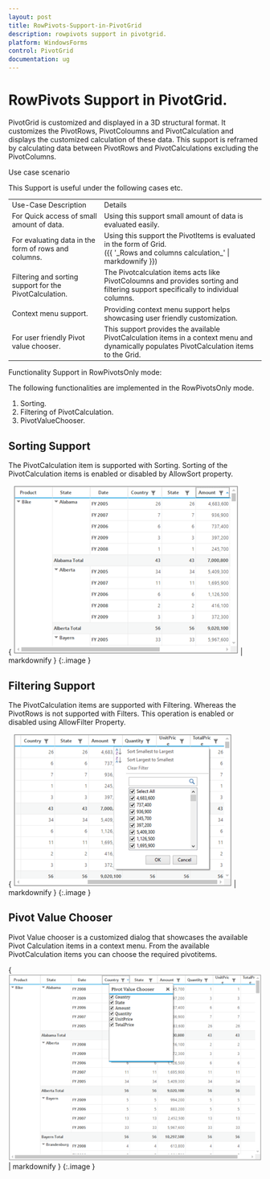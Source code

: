 ```yaml
---
layout: post
title: RowPivots-Support-in-PivotGrid
description: rowpivots support in pivotgrid.
platform: WindowsForms
control: PivotGrid
documentation: ug
---
```


# RowPivots Support in PivotGrid.

PivotGrid is customized and displayed in a 3D structural format. It customizes the PivotRows, PivotColoumns and PivotCalculation and displays the customized calculation of these data. This support is reframed by calculating data between PivotRows and PivotCalculations excluding the PivotColumns. 



Use case scenario

This Support is useful under the following cases etc.


<table>
<tr>
<td>
Use-Case Description</td><td>
Details</td></tr>
<tr>
<td>
For Quick access of small amount of data.</td><td>
Using this support small amount of data is evaluated easily.</td></tr>
<tr>
<td>
For evaluating data in the form of rows and columns.</td><td>
Using this support the PivotItems is evaluated in the form of Grid.<br>({{ '_Rows and columns calculation_' | markdownify }})<br></td></tr>
<tr>
<td>
Filtering and sorting support for the PivotCalculation.</td><td>
The Pivotcalculation items acts like PivotColoumns and provides sorting and filtering support specifically to individual columns.<br></td></tr>
<tr>
<td>
Context menu support.</td><td>
Providing context menu support helps showcasing user friendly customization.<br></td></tr>
<tr>
<td>
For user friendly Pivot value chooser.</td><td>
This support provides the available PivotCalculation items in a context menu and dynamically populates PivotCalculation items to the Grid.</td></tr>
</table>


Functionality Support in RowPivotsOnly mode:

The following functionalities are implemented in the RowPivotsOnly mode. 

1. Sorting.
2. Filtering of PivotCalculation.
3. PivotValueChooser.

## Sorting Support


The PivotCalculation item is supported with Sorting. Sorting of the PivotCalculation items is enabled or disabled by AllowSort property.



{ ![](RowPivots-Support-in-PivotGrid_images/RowPivots-Support-in-PivotGrid_img1.png) | markdownify }
{:.image }


## Filtering Support

The PivotCalculation items are supported with Filtering. Whereas the PivotRows is not supported with Filters. This operation is enabled or disabled using AllowFilter Property.

{ ![](RowPivots-Support-in-PivotGrid_images/RowPivots-Support-in-PivotGrid_img2.png) | markdownify }
{:.image }


## Pivot Value Chooser

Pivot Value chooser is a customized dialog that showcases the available Pivot Calculation items in a context menu. From the available PivotCalculation items you can choose the required pivotitems.



{ ![](RowPivots-Support-in-PivotGrid_images/RowPivots-Support-in-PivotGrid_img3.png) | markdownify }
{:.image }


